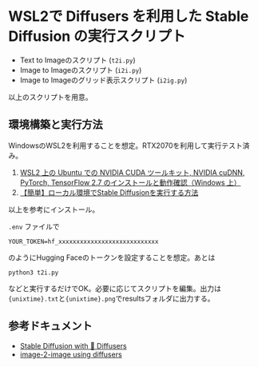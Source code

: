# WSL2で Diffusers を利用した Stable Diffusion の実行スクリプト
- Text to Imageのスクリプト (`t2i.py`)
- Image to Imageのスクリプト (`i2i.py`)
- Image to Imageのグリッド表示スクリプト (`i2ig.py`)

以上のスクリプトを用意。

## 環境構築と実行方法
WindowsのWSL2を利用することを想定。RTX2070を利用して実行テスト済み。

1. [WSL2 上の Ubuntu での NVIDIA CUDA ツールキット, NVIDIA cuDNN, PyTorch, TensorFlow 2.7 のインストールと動作確認（Windows 上）](https://www.kkaneko.jp/tools/wsl/wsl_tensorflow2.html)
1. [【簡単】ローカル環境でStable Diffusionを実行する方法](https://self-development.info/%e3%80%90%e7%b0%a1%e5%8d%98%e3%80%91%e3%83%ad%e3%83%bc%e3%82%ab%e3%83%ab%e7%92%b0%e5%a2%83%e3%81%a7stable-diffusion%e3%81%a7%e5%ae%9f%e8%a1%8c%e3%81%99%e3%82%8b%e6%96%b9%e6%b3%95/)

以上を参考にインストール。

`.env` ファイルで

```
YOUR_TOKEN=hf_xxxxxxxxxxxxxxxxxxxxxxxxxxxx
```

のようにHugging Faceのトークンを設定することを想定。あとは

```
python3 t2i.py
```

などと実行するだけでOK。必要に応じてスクリプトを編集。出力は`{unixtime}.txt`と`{unixtime}.png`でresultsフォルダに出力する。

## 参考ドキュメント

- [Stable Diffusion with 🧨 Diffusers](https://huggingface.co/blog/stable_diffusion)
- [image-2-image using diffusers](https://colab.research.google.com/github/patil-suraj/Notebooks/blob/master/image_2_image_using_diffusers.ipynb#scrollTo=V24njWQBC8eC)
